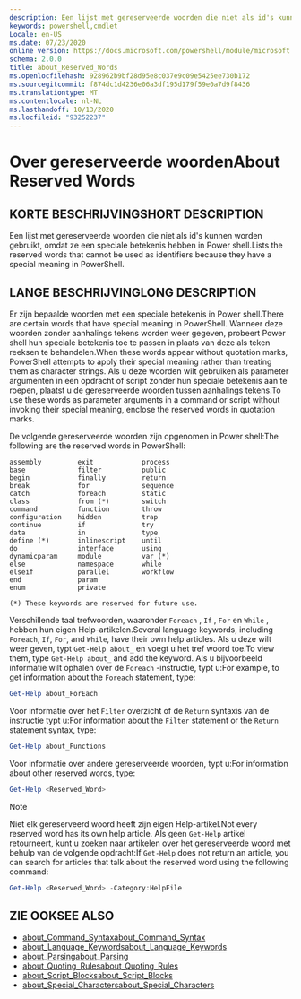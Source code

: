 ```yaml
---
description: Een lijst met gereserveerde woorden die niet als id's kunnen worden gebruikt, omdat ze een speciale betekenis hebben in Power shell.
keywords: powershell,cmdlet
Locale: en-US
ms.date: 07/23/2020
online version: https://docs.microsoft.com/powershell/module/microsoft.powershell.core/about/about_reserved_words?view=powershell-6&WT.mc_id=ps-gethelp
schema: 2.0.0
title: about_Reserved_Words
ms.openlocfilehash: 928962b9bf28d95e8c037e9c09e5425ee730b172
ms.sourcegitcommit: f874dc1d4236e06a3df195d179f59e0a7d9f8436
ms.translationtype: MT
ms.contentlocale: nl-NL
ms.lasthandoff: 10/13/2020
ms.locfileid: "93252237"
---
```

# <a name="about-reserved-words"></a><span data-ttu-id="0f203-104">Over gereserveerde woorden</span><span class="sxs-lookup"><span data-stu-id="0f203-104">About Reserved Words</span></span>

## <a name="short-description"></a><span data-ttu-id="0f203-105">KORTE BESCHRIJVING</span><span class="sxs-lookup"><span data-stu-id="0f203-105">SHORT DESCRIPTION</span></span>
<span data-ttu-id="0f203-106">Een lijst met gereserveerde woorden die niet als id's kunnen worden gebruikt, omdat ze een speciale betekenis hebben in Power shell.</span><span class="sxs-lookup"><span data-stu-id="0f203-106">Lists the reserved words that cannot be used as identifiers because they have a special meaning in PowerShell.</span></span>

## <a name="long-description"></a><span data-ttu-id="0f203-107">LANGE BESCHRIJVING</span><span class="sxs-lookup"><span data-stu-id="0f203-107">LONG DESCRIPTION</span></span>

<span data-ttu-id="0f203-108">Er zijn bepaalde woorden met een speciale betekenis in Power shell.</span><span class="sxs-lookup"><span data-stu-id="0f203-108">There are certain words that have special meaning in PowerShell.</span></span> <span data-ttu-id="0f203-109">Wanneer deze woorden zonder aanhalings tekens worden weer gegeven, probeert Power shell hun speciale betekenis toe te passen in plaats van deze als teken reeksen te behandelen.</span><span class="sxs-lookup"><span data-stu-id="0f203-109">When these words appear without quotation marks, PowerShell attempts to apply their special meaning rather than treating them as character strings.</span></span> <span data-ttu-id="0f203-110">Als u deze woorden wilt gebruiken als parameter argumenten in een opdracht of script zonder hun speciale betekenis aan te roepen, plaatst u de gereserveerde woorden tussen aanhalings tekens.</span><span class="sxs-lookup"><span data-stu-id="0f203-110">To use these words as parameter arguments in a command or script without invoking their special meaning, enclose the reserved words in quotation marks.</span></span>

<span data-ttu-id="0f203-111">De volgende gereserveerde woorden zijn opgenomen in Power shell:</span><span class="sxs-lookup"><span data-stu-id="0f203-111">The following are the reserved words in PowerShell:</span></span>

```
assembly         exit            process
base             filter          public
begin            finally         return
break            for             sequence
catch            foreach         static
class            from (*)        switch
command          function        throw
configuration    hidden          trap
continue         if              try
data             in              type
define (*)       inlinescript    until
do               interface       using
dynamicparam     module          var (*)
else             namespace       while
elseif           parallel        workflow
end              param
enum             private

(*) These keywords are reserved for future use.
```

<span data-ttu-id="0f203-112">Verschillende taal trefwoorden, waaronder `Foreach` , `If` , `For` en `While` , hebben hun eigen Help-artikelen.</span><span class="sxs-lookup"><span data-stu-id="0f203-112">Several language keywords, including `Foreach`, `If`, `For`, and `While`, have their own help articles.</span></span> <span data-ttu-id="0f203-113">Als u deze wilt weer geven, typt `Get-Help about_` en voegt u het tref woord toe.</span><span class="sxs-lookup"><span data-stu-id="0f203-113">To view them, type `Get-Help about_` and add the keyword.</span></span> <span data-ttu-id="0f203-114">Als u bijvoorbeeld informatie wilt ophalen over de `Foreach` -instructie, typt u:</span><span class="sxs-lookup"><span data-stu-id="0f203-114">For example, to get information about the `Foreach` statement, type:</span></span>

```powershell
Get-Help about_ForEach
```

<span data-ttu-id="0f203-115">Voor informatie over het `Filter` overzicht of de `Return` syntaxis van de instructie typt u:</span><span class="sxs-lookup"><span data-stu-id="0f203-115">For information about the `Filter` statement or the `Return` statement syntax, type:</span></span>

```powershell
Get-Help about_Functions
```

<span data-ttu-id="0f203-116">Voor informatie over andere gereserveerde woorden, typt u:</span><span class="sxs-lookup"><span data-stu-id="0f203-116">For information about other reserved words, type:</span></span>

```powershell
Get-Help <Reserved_Word>
```

> [!NOTE]
> <span data-ttu-id="0f203-117">Niet elk gereserveerd woord heeft zijn eigen Help-artikel.</span><span class="sxs-lookup"><span data-stu-id="0f203-117">Not every reserved word has its own help article.</span></span> <span data-ttu-id="0f203-118">Als geen `Get-Help` artikel retourneert, kunt u zoeken naar artikelen over het gereserveerde woord met behulp van de volgende opdracht:</span><span class="sxs-lookup"><span data-stu-id="0f203-118">If `Get-Help` does not return an article, you can search for articles that talk about the reserved word using the following command:</span></span>
>
> ```powershell
> Get-Help <Reserved_Word> -Category:HelpFile
> ```

## <a name="see-also"></a><span data-ttu-id="0f203-119">ZIE OOK</span><span class="sxs-lookup"><span data-stu-id="0f203-119">SEE ALSO</span></span>

- [<span data-ttu-id="0f203-120">about_Command_Syntax</span><span class="sxs-lookup"><span data-stu-id="0f203-120">about_Command_Syntax</span></span>](about_Command_Syntax.md)
- [<span data-ttu-id="0f203-121">about_Language_Keywords</span><span class="sxs-lookup"><span data-stu-id="0f203-121">about_Language_Keywords</span></span>](about_Language_Keywords.md)
- [<span data-ttu-id="0f203-122">about_Parsing</span><span class="sxs-lookup"><span data-stu-id="0f203-122">about_Parsing</span></span>](about_Parsing.md)
- [<span data-ttu-id="0f203-123">about_Quoting_Rules</span><span class="sxs-lookup"><span data-stu-id="0f203-123">about_Quoting_Rules</span></span>](about_Quoting_Rules.md)
- [<span data-ttu-id="0f203-124">about_Script_Blocks</span><span class="sxs-lookup"><span data-stu-id="0f203-124">about_Script_Blocks</span></span>](about_Script_Blocks.md)
- [<span data-ttu-id="0f203-125">about_Special_Characters</span><span class="sxs-lookup"><span data-stu-id="0f203-125">about_Special_Characters</span></span>](about_Special_Characters.md)
